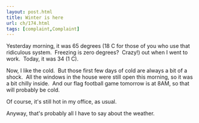 ```yaml
---
layout: post.html
title: Winter is here
url: ch/174.html
tags: [complaint,Complaint]
---
```

Yesterday morning, it was 65 degrees (18 C for those of you who use that ridiculous system.  Freezing is zero degrees?  Crazy!) out when I went to work.  Today, it was 34 (1 C).

Now, I like the cold.  But those first few days of cold are always a bit of a shock.  All the windows in the house were still open this morning, so it was a bit chilly inside.  And our flag football game tomorrow is at 8AM, so that will probably be cold.

Of course, it's still hot in my office, as usual.

Anyway, that's probably all I have to say about the weather.
